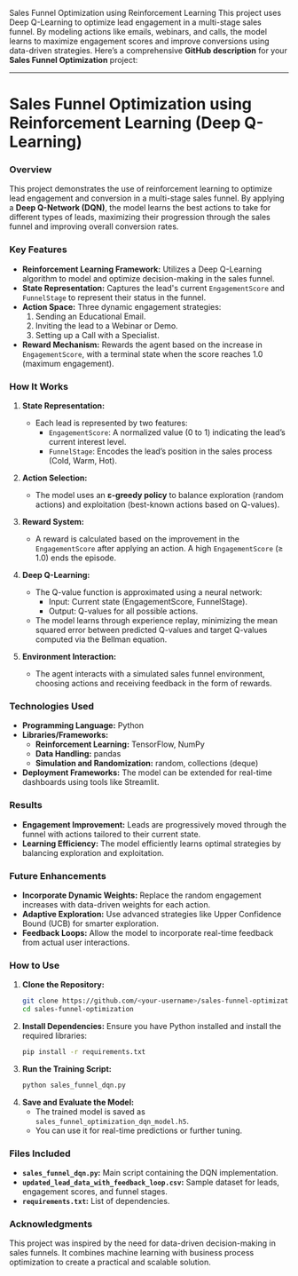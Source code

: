 Sales Funnel Optimization using Reinforcement Learning This project uses Deep Q-Learning to optimize lead engagement in a multi-stage sales funnel. By modeling actions like emails, webinars, and calls, the model learns to maximize engagement scores and improve conversions using data-driven strategies.
Here’s a comprehensive **GitHub description** for your **Sales Funnel Optimization** project:

---

# Sales Funnel Optimization using Reinforcement Learning (Deep Q-Learning)

### **Overview**
This project demonstrates the use of reinforcement learning to optimize lead engagement and conversion in a multi-stage sales funnel. By applying a **Deep Q-Network (DQN)**, the model learns the best actions to take for different types of leads, maximizing their progression through the sales funnel and improving overall conversion rates.

### **Key Features**
- **Reinforcement Learning Framework:** Utilizes a Deep Q-Learning algorithm to model and optimize decision-making in the sales funnel.
- **State Representation:** Captures the lead's current `EngagementScore` and `FunnelStage` to represent their status in the funnel.
- **Action Space:** Three dynamic engagement strategies:
  1. Sending an Educational Email.
  2. Inviting the lead to a Webinar or Demo.
  3. Setting up a Call with a Specialist.
- **Reward Mechanism:** Rewards the agent based on the increase in `EngagementScore`, with a terminal state when the score reaches 1.0 (maximum engagement).

### **How It Works**
1. **State Representation:**
   - Each lead is represented by two features:
     - `EngagementScore`: A normalized value (0 to 1) indicating the lead’s current interest level.
     - `FunnelStage`: Encodes the lead’s position in the sales process (Cold, Warm, Hot).

2. **Action Selection:**
   - The model uses an **ε-greedy policy** to balance exploration (random actions) and exploitation (best-known actions based on Q-values).

3. **Reward System:**
   - A reward is calculated based on the improvement in the `EngagementScore` after applying an action. A high `EngagementScore` (≥ 1.0) ends the episode.

4. **Deep Q-Learning:**
   - The Q-value function is approximated using a neural network:
     - Input: Current state (EngagementScore, FunnelStage).
     - Output: Q-values for all possible actions.
   - The model learns through experience replay, minimizing the mean squared error between predicted Q-values and target Q-values computed via the Bellman equation.

5. **Environment Interaction:**
   - The agent interacts with a simulated sales funnel environment, choosing actions and receiving feedback in the form of rewards.

### **Technologies Used**
- **Programming Language:** Python
- **Libraries/Frameworks:**
  - **Reinforcement Learning:** TensorFlow, NumPy
  - **Data Handling:** pandas
  - **Simulation and Randomization:** random, collections (deque)
- **Deployment Frameworks:** The model can be extended for real-time dashboards using tools like Streamlit.

### **Results**
- **Engagement Improvement:** Leads are progressively moved through the funnel with actions tailored to their current state.
- **Learning Efficiency:** The model efficiently learns optimal strategies by balancing exploration and exploitation.

### **Future Enhancements**
- **Incorporate Dynamic Weights:** Replace the random engagement increases with data-driven weights for each action.
- **Adaptive Exploration:** Use advanced strategies like Upper Confidence Bound (UCB) for smarter exploration.
- **Feedback Loops:** Allow the model to incorporate real-time feedback from actual user interactions.

### **How to Use**
1. **Clone the Repository:**
   ```bash
   git clone https://github.com/<your-username>/sales-funnel-optimization.git
   cd sales-funnel-optimization
   ```
2. **Install Dependencies:**
   Ensure you have Python installed and install the required libraries:
   ```bash
   pip install -r requirements.txt
   ```
3. **Run the Training Script:**
   ```bash
   python sales_funnel_dqn.py
   ```
4. **Save and Evaluate the Model:**
   - The trained model is saved as `sales_funnel_optimization_dqn_model.h5`.
   - You can use it for real-time predictions or further tuning.

### **Files Included**
- **`sales_funnel_dqn.py`:** Main script containing the DQN implementation.
- **`updated_lead_data_with_feedback_loop.csv`:** Sample dataset for leads, engagement scores, and funnel stages.
- **`requirements.txt`:** List of dependencies.

### **Acknowledgments**
This project was inspired by the need for data-driven decision-making in sales funnels. It combines machine learning with business process optimization to create a practical and scalable solution.
